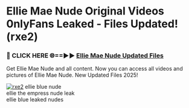 # Ellie Mae Nude Original Videos 0nlyFans Leaked - Files Updated! (rxe2)

<h3>🔴 CLICK HERE 🌐==►► <a href="https://tinyurl.com/52m3yx9h" rel="nofollow">Ellie Mae Nude Updated Files</a></h3>

Get Ellie Mae Nude and all content. Now you can access all videos and pictures of Ellie Mae Nude. New Updated Files 2025!

[![rxe2](https://i.imgur.com/TnHtlc8.gif)](https://tinyurl.com/52m3yx9h)
ellie blue nude<br>
ellie the empress nude leak<br>
ellie blue leaked nudes